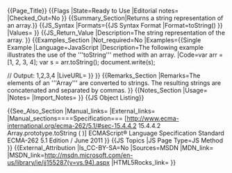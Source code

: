 {{Page_Title}}
{{Flags
|State=Ready to Use
|Editorial notes=
|Checked_Out=No
}}
{{Summary_Section|Returns a string representation of an array.}}
{{JS_Syntax
|Formats={{JS Syntax Format
|Format=toString()
}}
|Values=
}}
{{JS_Return_Value
|Description=The string representation of the array.
}}
{{Examples_Section
|Not_required=No
|Examples={{Single Example
|Language=JavaScript
|Description=The following example illustrates the use of the '''toString''' method with an array.
|Code=var arr = [1, 2, 3, 4];
 var s = arr.toString();
 document.write(s);
 
 // Output: 1,2,3,4
|LiveURL=
}}
}}
{{Remarks_Section
|Remarks=The elements of an '''Array''' are converted to strings. The resulting strings are concatenated and separated by commas.
}}
{{Notes_Section
|Usage=
|Notes=
|Import_Notes=
}}
{{JS Object Listing}}

{{See_Also_Section
|Manual_links=
|External_links=
|Manual_sections====Specification===
[http://www.ecma-international.org/ecma-262/5.1/#sec-15.4.4.2 15.4.4.2 Array.prototype.toString ( )]
ECMAScript® Language Specification
Standard ECMA-262
5.1 Edition / June 2011
}}
{{JS Topics
|JS Page Type=JS Method
}}
{{External_Attribution
|Is_CC-BY-SA=No
|Sources=MSDN
|MDN_link=
|MSDN_link=http://msdn.microsoft.com/en-us/library/ie/jj155287(v=vs.94).aspx
|HTML5Rocks_link=
}}